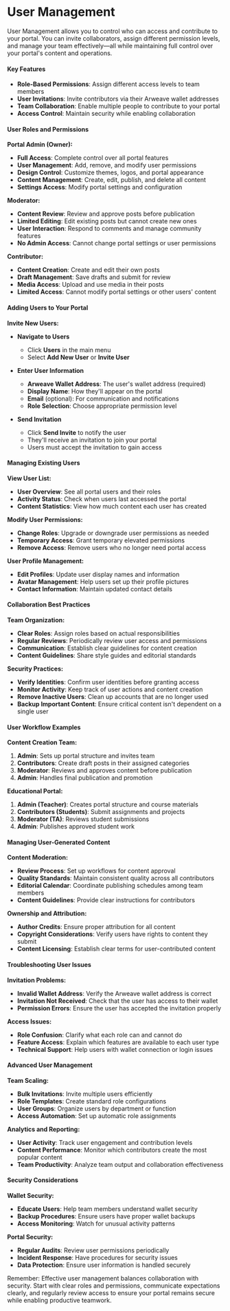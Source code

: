 # User Management

User Management allows you to control who can access and contribute to your portal. You can invite collaborators, assign different permission levels, and manage your team effectively—all while maintaining full control over your portal's content and operations.

#### Key Features

- **Role-Based Permissions**: Assign different access levels to team members
- **User Invitations**: Invite contributors via their Arweave wallet addresses
- **Team Collaboration**: Enable multiple people to contribute to your portal
- **Access Control**: Maintain security while enabling collaboration

#### User Roles and Permissions

**Portal Admin (Owner):**
- **Full Access**: Complete control over all portal features
- **User Management**: Add, remove, and modify user permissions
- **Design Control**: Customize themes, logos, and portal appearance
- **Content Management**: Create, edit, publish, and delete all content
- **Settings Access**: Modify portal settings and configuration

**Moderator:**
- **Content Review**: Review and approve posts before publication
- **Limited Editing**: Edit existing posts but cannot create new ones
- **User Interaction**: Respond to comments and manage community features
- **No Admin Access**: Cannot change portal settings or user permissions

**Contributor:**
- **Content Creation**: Create and edit their own posts
- **Draft Management**: Save drafts and submit for review
- **Media Access**: Upload and use media in their posts
- **Limited Access**: Cannot modify portal settings or other users' content

#### Adding Users to Your Portal

**Invite New Users:**
- **Navigate to Users**
  - Click **Users** in the main menu
  - Select **Add New User** or **Invite User**

- **Enter User Information**
  - **Arweave Wallet Address**: The user's wallet address (required)
  - **Display Name**: How they'll appear on the portal
  - **Email** (optional): For communication and notifications
  - **Role Selection**: Choose appropriate permission level

- **Send Invitation**
  - Click **Send Invite** to notify the user
  - They'll receive an invitation to join your portal
  - Users must accept the invitation to gain access

#### Managing Existing Users

**View User List:**
- **User Overview**: See all portal users and their roles
- **Activity Status**: Check when users last accessed the portal
- **Content Statistics**: View how much content each user has created

**Modify User Permissions:**
- **Change Roles**: Upgrade or downgrade user permissions as needed
- **Temporary Access**: Grant temporary elevated permissions
- **Remove Access**: Remove users who no longer need portal access

**User Profile Management:**
- **Edit Profiles**: Update user display names and information
- **Avatar Management**: Help users set up their profile pictures
- **Contact Information**: Maintain updated contact details

#### Collaboration Best Practices

**Team Organization:**
- **Clear Roles**: Assign roles based on actual responsibilities
- **Regular Reviews**: Periodically review user access and permissions
- **Communication**: Establish clear guidelines for content creation
- **Content Guidelines**: Share style guides and editorial standards

**Security Practices:**
- **Verify Identities**: Confirm user identities before granting access
- **Monitor Activity**: Keep track of user actions and content creation
- **Remove Inactive Users**: Clean up accounts that are no longer used
- **Backup Important Content**: Ensure critical content isn't dependent on a single user

#### User Workflow Examples

**Content Creation Team:**
1. **Admin**: Sets up portal structure and invites team
2. **Contributors**: Create draft posts in their assigned categories
3. **Moderator**: Reviews and approves content before publication
4. **Admin**: Handles final publication and promotion

**Educational Portal:**
1. **Admin (Teacher)**: Creates portal structure and course materials
2. **Contributors (Students)**: Submit assignments and projects
3. **Moderator (TA)**: Reviews student submissions
4. **Admin**: Publishes approved student work

#### Managing User-Generated Content

**Content Moderation:**
- **Review Process**: Set up workflows for content approval
- **Quality Standards**: Maintain consistent quality across all contributors
- **Editorial Calendar**: Coordinate publishing schedules among team members
- **Content Guidelines**: Provide clear instructions for contributors

**Ownership and Attribution:**
- **Author Credits**: Ensure proper attribution for all content
- **Copyright Considerations**: Verify users have rights to content they submit
- **Content Licensing**: Establish clear terms for user-contributed content

#### Troubleshooting User Issues

**Invitation Problems:**
- **Invalid Wallet Address**: Verify the Arweave wallet address is correct
- **Invitation Not Received**: Check that the user has access to their wallet
- **Permission Errors**: Ensure the user has accepted the invitation properly

**Access Issues:**
- **Role Confusion**: Clarify what each role can and cannot do
- **Feature Access**: Explain which features are available to each user type
- **Technical Support**: Help users with wallet connection or login issues

#### Advanced User Management

**Team Scaling:**
- **Bulk Invitations**: Invite multiple users efficiently
- **Role Templates**: Create standard role configurations
- **User Groups**: Organize users by department or function
- **Access Automation**: Set up automatic role assignments

**Analytics and Reporting:**
- **User Activity**: Track user engagement and contribution levels
- **Content Performance**: Monitor which contributors create the most popular content
- **Team Productivity**: Analyze team output and collaboration effectiveness

#### Security Considerations

**Wallet Security:**
- **Educate Users**: Help team members understand wallet security
- **Backup Procedures**: Ensure users have proper wallet backups
- **Access Monitoring**: Watch for unusual activity patterns

**Portal Security:**
- **Regular Audits**: Review user permissions periodically
- **Incident Response**: Have procedures for security issues
- **Data Protection**: Ensure user information is handled securely

Remember: Effective user management balances collaboration with security. Start with clear roles and permissions, communicate expectations clearly, and regularly review access to ensure your portal remains secure while enabling productive teamwork.